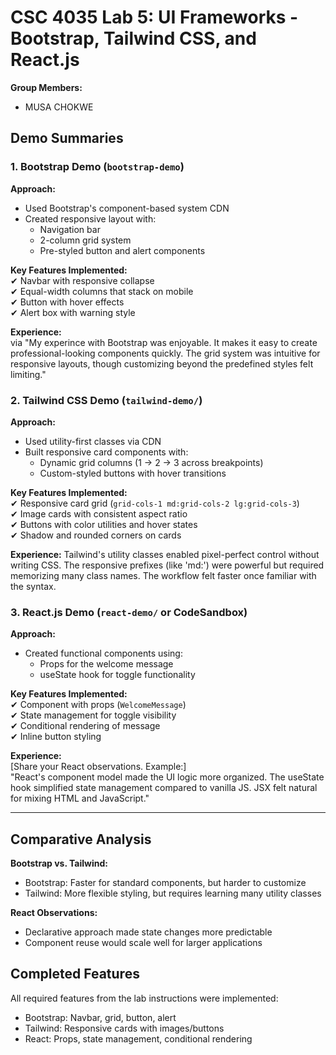 # CSC 4035 Lab 5: UI Frameworks - Bootstrap, Tailwind CSS, and React.js

**Group Members:**  

- MUSA CHOKWE

## Demo Summaries

### 1. Bootstrap Demo (`bootstrap-demo`)

**Approach:**  

- Used Bootstrap's component-based system CDN  
- Created responsive layout with:  
  - Navigation bar  
  - 2-column grid system  
  - Pre-styled button and alert components  

**Key Features Implemented:**  
✔ Navbar with responsive collapse  
✔ Equal-width columns that stack on mobile  
✔ Button with hover effects  
✔ Alert box with warning style  

**Experience:**  
  via
"My experince with Bootstrap was enjoyable. It makes it easy to create professional-looking components quickly. The grid system was intuitive for responsive layouts, though customizing beyond the predefined styles felt limiting."

### 2. Tailwind CSS Demo (`tailwind-demo/`)  

**Approach:**  

- Used utility-first classes via CDN  
- Built responsive card components with:  
  - Dynamic grid columns (1 → 2 → 3 across breakpoints)  
  - Custom-styled buttons with hover transitions  

**Key Features Implemented:**  
✔ Responsive card grid (`grid-cols-1 md:grid-cols-2 lg:grid-cols-3`)  
✔ Image cards with consistent aspect ratio  
✔ Buttons with color utilities and hover states  
✔ Shadow and rounded corners on cards  

**Experience:**
Tailwind's utility classes enabled pixel-perfect control without writing CSS. The responsive prefixes (like 'md:') were powerful but required memorizing many class names. The workflow felt faster once familiar with the syntax.

### 3. React.js Demo (`react-demo/` or CodeSandbox)  

**Approach:**  

- Created functional components using:
  - Props for the welcome message  
  - useState hook for toggle functionality  

**Key Features Implemented:**  
✔ Component with props (`WelcomeMessage`)  
✔ State management for toggle visibility  
✔ Conditional rendering of message  
✔ Inline button styling  

**Experience:**  
[Share your React observations. Example:]  
"React's component model made the UI logic more organized. The useState hook simplified state management compared to vanilla JS. JSX felt natural for mixing HTML and JavaScript."

---

## Comparative Analysis  

**Bootstrap vs. Tailwind:**  

- Bootstrap: Faster for standard components, but harder to customize  
- Tailwind: More flexible styling, but requires learning many utility classes  

**React Observations:**  

- Declarative approach made state changes more predictable  
- Component reuse would scale well for larger applications  

## Completed Features  

All required features from the lab instructions were implemented:  

- Bootstrap: Navbar, grid, button, alert  
- Tailwind: Responsive cards with images/buttons  
- React: Props, state management, conditional rendering  
